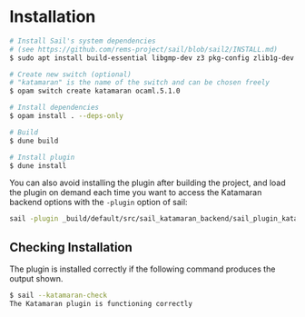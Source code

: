 # Installation

```sh
# Install Sail's system dependencies
# (see https://github.com/rems-project/sail/blob/sail2/INSTALL.md)
$ sudo apt install build-essential libgmp-dev z3 pkg-config zlib1g-dev

# Create new switch (optional)
# "katamaran" is the name of the switch and can be chosen freely
$ opam switch create katamaran ocaml.5.1.0

# Install dependencies
$ opam install . --deps-only

# Build
$ dune build

# Install plugin
$ dune install
```

You can also avoid installing the plugin after building the project, and load
the plugin on demand each time you want to access the Katamaran backend options
with the `-plugin` option of sail:

```sh
sail -plugin _build/default/src/sail_katamaran_backend/sail_plugin_katamaran.cmxs ...
```

## Checking Installation

The plugin is installed correctly if the following
command produces the output shown.

```sh
$ sail --katamaran-check
The Katamaran plugin is functioning correctly
```
